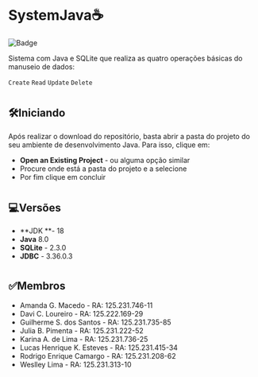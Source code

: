 # SystemJava☕
![Badge](https://img.shields.io/badge/status-finished-green "Badge")

Sistema com Java e SQLite que realiza as quatro operações básicas do manuseio de dados:

`Create` `Read` `Update`  `Delete`
# 
## 🛠️Iniciando

Após realizar o download do repositório, basta abrir a pasta do projeto do seu ambiente de desenvolvimento Java. Para isso, clique em:

- **Open an Existing Project** - ou alguma opção similar
- Procure onde está a pasta do projeto e a selecione
- Por fim clique em concluir

# 
## 💻Versões

- **JDK **- 18
- **Java** 8.0
- **SQLite** - 2.3.0
- **JDBC** - 3.36.0.3

# 
## ✅Membros

-  Amanda G. Macedo - RA: 125.231.746-11
- Davi C. Loureiro - RA: 125.222.169-29
- Guilherme S. dos Santos - RA: 125.231.735-85
- Julia B. Pimenta - RA: 125.231.222-52
- Karina A. de Lima - RA: 125.231.736-25
- Lucas Henrique K. Esteves - RA: 125.231.415-34
- Rodrigo Enrique Camargo - RA: 125.231.208-62
- Weslley Lima - RA: 125.231.313-10
